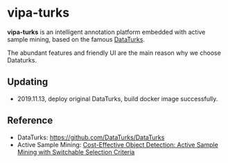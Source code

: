 # vipa-turks

**vipa-turks** is an intelligent annotation platform embedded with active sample mining, based on the famous [DataTurks](https://github.com/DataTurks/DataTurks).

The abundant features and friendly UI are the main reason why we choose Dataturks.


##  Updating
- 2019.11.13, deploy original DataTurks, build docker image successfully.


## Reference

- DataTurks: https://github.com/DataTurks/DataTurks
- Active Sample Mining: [Cost-Effective Object Detection: Active Sample Mining with Switchable Selection Criteria](https://arxiv.org/pdf/1807.00147.pdf)
